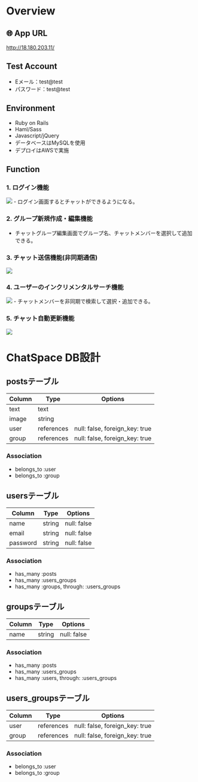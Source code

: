 # Overview

## 🌐 App URL
http://18.180.203.11/

## Test Account
- Eメール：test@test
- パスワード：test@test

## Environment
- Ruby on Rails
- Haml/Sass
- Javascript/jQuery
- データベースはMySQLを使用
- デプロイはAWSで実施

## Function
### 1. ログイン機能
<img src="https://user-images.githubusercontent.com/65595354/82827293-b20d3500-9ee9-11ea-968a-9c13765a22a5.png">
- ログイン画面するとチャットができるようになる。

### 2. グループ新規作成・編集機能
<!-- <img src=""> -->
- チャットグループ編集画面でグループ名、チャットメンバーを選択して追加できる。

### 3. チャット送信機能(非同期通信)
<img src="https://user-images.githubusercontent.com/65595354/83343974-29a0f100-a33c-11ea-889a-4ba5a70d17e9.gif">

### 4. ユーザーのインクリメンタルサーチ機能
<img src="https://user-images.githubusercontent.com/65595354/83431958-1e041600-a473-11ea-9ad0-613b4782dbc2.png">
- チャットメンバーを非同期で検索して選択・追加できる。

### 5. チャット自動更新機能
<img src="https://user-images.githubusercontent.com/65595354/83490635-5b0bef00-a4eb-11ea-951a-146ee15ac7ae.gif">


# ChatSpace DB設計

## postsテーブル
|Column|Type|Options|
|------|----|-------|
|text|text||
|image|string||
|user|references|null: false, foreign_key: true|
|group|references|null: false, foreign_key: true|
### Association
- belongs_to :user
- belongs_to :group

## usersテーブル
|Column|Type|Options|
|------|----|-------|
|name|string|null: false|
|email|string|null: false|
|password|string|null: false|
### Association
- has_many :posts
- has_many :users_groups
- has_many :groups,  through:  :users_groups

## groupsテーブル
|Column|Type|Options|
|------|----|-------|
|name|string|null: false|
### Association
- has_many :posts
- has_many :users_groups
- has_many :users,  through:  :users_groups

## users_groupsテーブル
|Column|Type|Options|
|------|----|-------|
|user|references|null: false, foreign_key: true|
|group|references|null: false, foreign_key: true|
### Association
- belongs_to :user
- belongs_to :group
